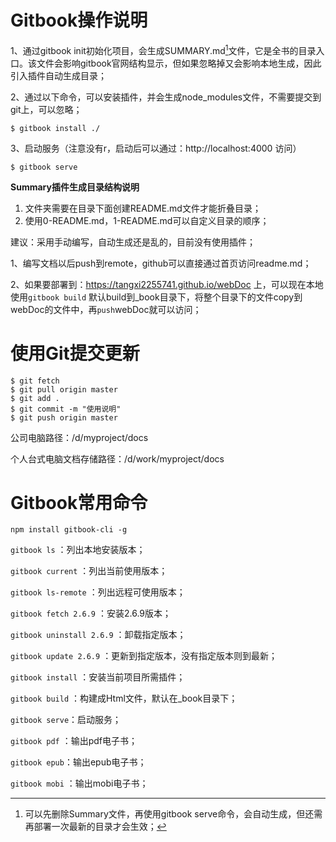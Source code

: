 # Gitbook操作说明

1、通过gitbook init初始化项目，会生成SUMMARY.md[^1]文件，它是全书的目录入口。该文件会影响gitbook官网结构显示，但如果忽略掉又会影响本地生成，因此引入插件自动生成目录；

2、通过以下命令，可以安装插件，并会生成node_modules文件，不需要提交到git上，可以忽略；

```shell
$ gitbook install ./
```

3、启动服务（注意没有r，启动后可以通过：http://localhost:4000 访问）

``` shell
$ gitbook serve
```

[^1]: 可以先删除Summary文件，再使用gitbook serve命令，会自动生成，但还需再部署一次最新的目录才会生效；

**Summary插件生成目录结构说明**

1. 文件夹需要在目录下面创建README.md文件才能折叠目录；
2. 使用0-README.md，1-README.md可以自定义目录的顺序；

建议：采用手动编写，自动生成还是乱的，目前没有使用插件；



1、编写文档以后push到remote，github可以直接通过首页访问readme.md；

2、如果要部署到：https://tangxi2255741.github.io/webDoc 上，可以现在本地使用`gitbook build` 默认build到_book目录下，将整个目录下的文件copy到webDoc的文件中，再`push`webDoc就可以访问；




# 使用Git提交更新

~~~git
$ git fetch
$ git pull origin master
$ git add .
$ git commit -m "使用说明"
$ git push origin master
~~~

公司电脑路径：/d/myproject/docs

个人台式电脑文档存储路径：/d/work/myproject/docs



# Gitbook常用命令

`` npm install gitbook-cli -g ``

`gitbook ls` ：列出本地安装版本；

`gitbook current` ：列出当前使用版本；

`gitbook ls-remote` ：列出远程可使用版本；

`gitbook fetch 2.6.9` ：安装2.6.9版本；

`gitbook uninstall 2.6.9` ：卸载指定版本；

`gitbook update 2.6.9` ：更新到指定版本，没有指定版本则到最新；

`gitbook install` ：安装当前项目所需插件；

`gitbook build` ：构建成Html文件，默认在_book目录下；

`gitbook serve`：启动服务；

`gitbook pdf` ：输出pdf电子书；

`gitbook epub`：输出epub电子书；

`gitbook mobi` ：输出mobi电子书；


